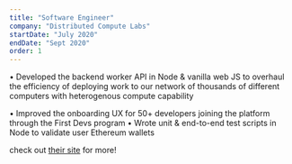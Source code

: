 ```yaml
---
title: "Software Engineer"
company: "Distributed Compute Labs"
startDate: "July 2020"
endDate: "Sept 2020"
order: 1
---
```


• Developed the backend worker API in Node & vanilla web JS to overhaul the efficiency of deploying work to our network of thousands of different computers with heterogenous compute capability

• Improved the onboarding UX for 50+ developers joining the platform through the First Devs program • Wrote unit & end-to-end test scripts in Node to validate user Ethereum wallets

check out [their site](https://distributed.computer/) for more!

